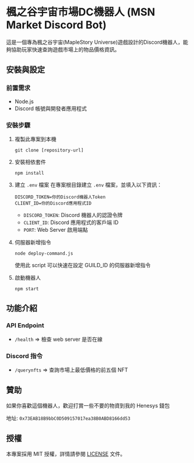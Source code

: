 # 楓之谷宇宙市場DC機器人 (MSN Market Discord Bot)

這是一個專為楓之谷宇宙(MapleStory Universe)遊戲設計的Discord機器人，能夠協助玩家快速查詢遊戲市場上的物品價格資訊。


## 安裝與設定

### 前置需求

- Node.js
- Discord 帳號與開發者應用程式

### 安裝步驟

1. 複製此專案到本機
   ```
   git clone [repository-url]
   ```

2. 安裝相依套件
   ```
   npm install
   ```

3. 建立 `.env` 檔案
   在專案根目錄建立 `.env` 檔案，並填入以下資訊：
   ```
   DISCORD_TOKEN=你的Discord機器人Token
   CLIENT_ID=你的Discord應用程式ID
   ```

   - `DISCORD_TOKEN`: Discord 機器人的認證令牌
   - `CLIENT_ID`: Discord 應用程式的客戶端 ID
   - `PORT`: Web Server 啟用端點

4. 伺服器新增指令
   ```
   node deploy-command.js
   ```
   使用此 script 可以快速在設定 GUILD_ID 的伺服器新增指令

5. 啟動機器人
   ```
   npm start
   ```

## 功能介紹

### API Endpoint
- `/health` => 檢查 web server 是否在線

### Discord 指令
- `/querynfts` => 查詢市場上最低價格的前五個 NFT

## 贊助

如果你喜歡這個機器人，歡迎打賞一些不要的物資到我的 Henesys 錢包

地址: `0x73EAB18B9bbC0D509157017ea38B0ABD8166dd53`

## 授權

本專案採用 MIT 授權，詳情請參閱 [LICENSE](LICENSE) 文件。

